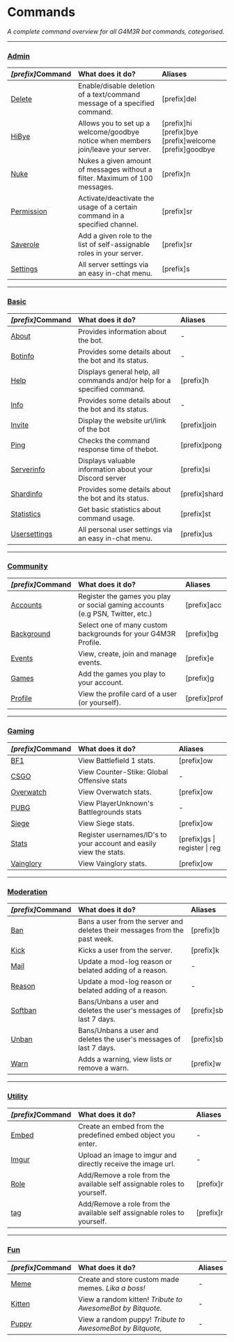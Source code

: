 # Commands

_A complete command overview for all G4M3R bot commands, categorised._

---

### [Admin](/commands/admin.md)

| _\[prefix\]_**Command** | **What does it do?** | **Aliases** |
| :--- | :--- | :--- |
| [Delete](/commands/admin/delete.md) | Enable/disable deletion of a text/command message of a specified command. | \[prefix\]del |
| [HiBye](/commands/admin/hibye.md) | Allows you to set up a welcome/goodbye notice when members join/leave your server. | \[prefix\]hi \[prefix\]bye \[prefix\]welcome \[prefix\]goodbye |
| [Nuke](/commands/admin/nuke.md) | Nukes a given amount of messages without a filter. Maximum of 100 messages. | \[prefix\]n |
| [Permission](/commands/admin/permission.md) | Activate/deactivate the usage of a certain command in a specified channel. | \[prefix\]sr |
| [Saverole](/commands/admin/saverole.md) | Add a given role to the  list of self-assignable roles in your server. | \[prefix\]sr |
| [Settings](/commands/admin/settings.md) | All server settings via an easy in-chat menu. | \[prefix\]s |


---

### [Basic](/commands/basic.md)

| _\[prefix\]_**Command** | **What does it do?** | **Aliases** |
| :--- | :--- | :--- |
| [About](/commands/basic/about.md) | Provides information about the bot. | - |
| [Botinfo](/commands/basic/botinfo.md) | Provides some details about the bot   and its status. | - |
| [Help](/commands/basic/help.md) | Displays general help, all commands   and/or help for a specified command. | \[prefix\]h |
| [Info](/commands/basic/info.md) | Provides some details about the bot   and its status. | - |
| [Invite](/commands/basic/invite.md) | Display the website url/link of the bot | \[prefix\]join |
| [Ping](/commands/basic/ping.md) | Checks the command response time  of thebot. | \[prefix\]pong |
| [Serverinfo](/commands/basic/serverinfo.md) | Displays valuable information about    your Discord server | \[prefix\]si |
| [Shardinfo](/commands/basic/shardinfo.md) | Provides some details about the bot and its status. | \[prefix\]shard |
| [Statistics](/commands/basic/statistics.md) | Get basic statistics about command usage. | \[prefix\]st | 
| [Usersettings](/commands/basic/usersettings.md) | All personal user settings via an easy  in-chat menu. | \[prefix\]us |


---

### [Community](/commands/community.md)

| _\[prefix\]_**Command** | **What does it do?** | **Aliases** |
| :--- | :--- | :--- |
| [Accounts](/commands/community/accounts.md) | Register the games you play or social gaming accounts \(e.g PSN, Twitter, etc.\) | \[prefix\]acc |
| [Background](/commands/community/background.md) | Select one of many custom backgrounds for your G4M3R Profile. | \[prefix\]bg |
| [Events](/commands/community/events.md) | View, create, join and manage events. | \[prefix\]e |
| [Games](/commands/community/games.md) | Add the games you play to your account. | \[prefix\]g |
| [Profile](/commands/community/profile.md) | View the profile card of a user \(or yourself\). | \[prefix\]prof |

---

### [Gaming](/commands/gaming.md)

| _\[prefix\]_**Command** | **What does it do?** | **Aliases** |
| :--- | :--- | :--- |
| [BF1](/commands/gaming/bf1.md) | View Battlefield 1 stats. | \[prefix\]ow |
| [CSGO](/commands/gaming/cs:go.md) | View Counter-Stike: Global Offensive  stats | - |
| [Overwatch](/commands/gaming/overwatch.md) | View Overwatch stats. | \[prefix\]ow |
| [PUBG](/commands/gaming/pubg.md) | View PlayerUnknown's Battlegrounds  stats | - |
| [Siege](/commands/gaming/siege.md) | View Siege stats. | \[prefix\]ow |
| [Stats](/commands/gaming/Stats) | Register usernames/ID's to your account and easily view the stats. | \[prefix\]gs \| register \| reg |
| [Vainglory](/commands/gaming/vainglory.md) | View Vainglory stats. | \[prefix\]ow |

---

### [Moderation](/commands/moderation.md)

| _\[prefix\]_**Command** | **What does it do?** | **Aliases** |
| :--- | :--- | :--- |
| [Ban](/commands/moderation/ban.md) | Bans a user from the server and deletes their messages from the past week. | \[prefix\]b |
| [Kick](/commands/moderation/kick.md) | Kicks a user from the server. | \[prefix\]k |
| [Mail](/commands/moderation/mail.md) | Update a mod-log reason or belated adding of a reason. | - |
| [Reason](/commands/moderation/reason.md) | Update a mod-log reason or belated adding of a reason. | - |
| [Softban](/commands/moderation/soft-ban.md) | Bans/Unbans a user and deletes the user's messages of last 7 days. | \[prefix\]sb |
| [Unban](/commands/moderation/unban.md) | Bans/Unbans a user and deletes the user's messages of last 7 days. | \[prefix\]sb |
| [Warn](/commands/moderation/warn.md) | Adds a warning, view lists or remove a warn. | \[prefix\]w |

---

### [Utility](/commands/utility.md)

| _\[prefix\]_**Command** | **What does it do?** | **Aliases** |
| :--- | :--- | :--- |
| [Embed](/commands/utility/embed.md) | Create an embed from the predefined embed object you enter. | - |
| [Imgur](/commands/utility/imgur.md) | Upload an image to imgur and directly receive the image url. | - |
| [Role](/commands/utility/role.md) | Add/Remove a role from the available self assignable roles to yourself. | \[prefix\]r |
| [tag](/commands/utility/tag.md) | Add/Remove a role from the available self assignable roles to yourself. | \[prefix\]r |



---

### [Fun](/commands/fun.md)

| _\[prefix\]_**Command** | **What does it do?** | **Aliases** |
| :--- | :--- | :--- |
| [Meme](/commands/fun/meme.md) | Create and store custom made memes. _Lika a boss!_ | - |
| [Kitten](/commands/fun/kitten.md) | View a random kitten! _Tribute to AwesomeBot by Bitquote._ | - |
| [Puppy](/commands/fun/puppy.md) | View a random puppy! _Tribute to AwesomeBot by Bitquote,_ | - |



